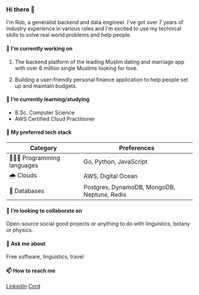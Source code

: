 ### Hi there 👋

I'm Rob, a generalist backend and data engineer. I've got over 7 years of industry experience in various roles and I'm excited to use my technical skills to solve real world problems and help people.

#### 🔭 I’m currently working on

1. The backend platform of the leading Muslim dating and marriage app with over 6 million single Muslims looking for love. 

2. Building a user-friendly personal finance application to help people set up and maintain budgets.

#### 🌱 I’m currently learning/studying

- B.Sc. Computer Science
- AWS Certified Cloud Practitioner

#### 🦾 My preferred tech stack

|Category|Preferences|
|---|---|
|👨🏻‍💻 Programming languages|Go, Python, JavaScript|
|🌧️ Clouds|AWS, Digital Ocean|
|💾 Databases|Postgres, DynamoDB, MongoDB, Neptune, Redis|

#### 👯 I’m looking to collaborate on

Open-source social good projects or anything to do with linguistics, botany or physics.

#### 💬 Ask me about

Free software, linguistics, travel

#### 📫 How to reach me

[LinkedIn](https://www.linkedin.com/in/robertfocke/) [Cord](https://cord.co/candidate/account/u/candidate/50287)

